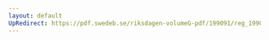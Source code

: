 ```yaml
---
layout: default
UpRedirect: https://pdf.swedeb.se/riksdagen-volumeG-pdf/199091/reg_199091/reg_199091_0997.pdf
---
```


